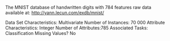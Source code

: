 The MNIST database of handwritten digits with 784 features
 raw data available at: http://yann.lecun.com/exdb/mnist/

Data Set Characteristics:  Multivariate
Number of Instances: 70 000
Attribute Characteristics: Integer
Number of Attributes:785
Associated Tasks: Classification
Missing Values? No